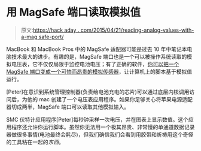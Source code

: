 # 用 MagSafe 端口读取模拟值

> 原文:[https://hack aday . com/2015/04/21/reading-analog-values-with-a-mag safe-port/](https://hackaday.com/2015/04/21/reading-analog-values-with-a-magsafe-port/)

MacBook 和 MacBook Pros 中的 MagSafe 适配器可能是过去 10 年中笔记本电脑技术最大的进步。有趣的是，MagSafe 端口也是一个可以被操作系统读取的模拟电压表，它不仅仅局限于监控电池电压；有了正确的软件，[你可以把一个 MagSafe 端口变成一个可怕而昂贵的模拟传感器](http://peterburk.herokuapp.com/smc-voltmeter/)，让计算机上的脚本基于模拟值运行。

[Peter]在意识到系统管理控制器(负责给电池充电的芯片)可以通过底层内核调用访问后，为他的 mac 创建了一个电压表应用程序。如果你足够关心将苹果电源适配器切成两半，MagSafe 端口可以读取其他模拟输入。

SMC 伏特计应用程序[Peter]每秒钟采样一次电压，并在图表上显示数值。这个应用程序还允许你运行脚本。虽然你无法用一个极其昂贵、非常慢的单通道数据记录器做很多事情(电池最终会耗尽)，但我们确信我们会看到用胶带和祈祷用这个奇怪的工具粘在一起的*东西*。